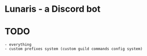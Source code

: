 # Lunaris - a Discord bot

# TODO
    - everything
    - custom prefixes system (custom guild commands config system)